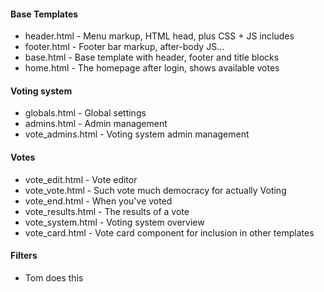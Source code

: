 #### Base Templates

* header.html - Menu markup, HTML head, plus CSS + JS includes
* footer.html - Footer bar markup, after-body JS...
* base.html - Base template with header, footer and title blocks
* home.html - The homepage after login, shows available votes


#### Voting system

* globals.html - Global settings
* admins.html - Admin management
* vote_admins.html - Voting system admin management


#### Votes

* vote_edit.html - Vote editor
* vote_vote.html - Such vote much democracy for actually Voting
* vote_end.html - When you've voted
* vote_results.html - The results of a vote
* vote_system.html - Voting system overview
* vote_card.html - Vote card component for inclusion in other templates

#### Filters

* Tom does this
